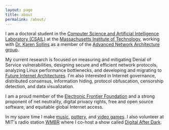 ```yaml
---
layout: page
title: about
permalink: /about/
---
```


I am a doctoral student in the [Computer Science and Artificial Intelligence Laboratory (CSAIL)](http://csail.mit.edu) at the [Massachusetts Institute of Technology](http://www.mit.edu), working with [Dr. Karen Sollins](http://groups.csail.mit.edu/ana/People/Sollins.html) as a member of the [Advanced Network Architecture group](http://groups.csail.mit.edu/ana/index.html).

My current research is focused on measuring and mitigating Denial of Service vulnerabilities, designing secure and efficient network protocols, analyzing Linux performance bottlenecks, and developing and migrating to [Future Internet Architectures](http://www.nets-fia.net). I'm also interested in Internet governance, distributed consensus, information hiding, protocol obfuscation, censorship detection, and data visualization.

I am a proud member of the [Electronic Frontier Foundation](https://www.eff.org) and a strong proponent of net neutrality, digital privacy rights, free and open source software, and equitable global Internet access.

In my spare time I make [music](music.md), [pottery](pottery.md), and [video games](https://samdelaughter.itch.io).  I also volunteer at MIT's radio station [WMBR](https://wmbr.org) where I co-host a show called [Digital After Dark](http://digitalafterdark.com).

